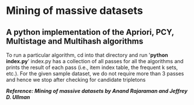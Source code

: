 # Mining of massive datasets

## A python implementation of the Apriori, PCY, Multistage and Multihash algorithms

To run a particular algorithm, cd into that directory and run '**python index.py**'
index.py has a collection of all passes for all the algorithms and prints the result of each pass (i.e., item index table, the frequent k sets, etc.). For the given sample dataset, we do not require more than 3 passes and hence we stop after checking for candidate tripletons

**_Reference: Mining of massive datasets by Anand Rajaraman and Jeffrey D. Ullman_**
